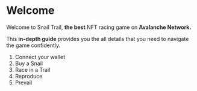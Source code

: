 # Welcome

Welcome to Snail Trail, **the best** NFT racing game on **Avalanche Network.**

This **in-depth guide** provides you the all details that you need to navigate the game confidently.
1. Connect your wallet
2. Buy a Snail
3. Race in a Trail
4. Reproduce
5. Prevail